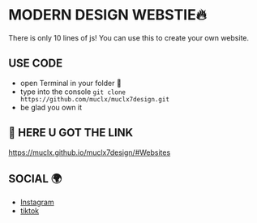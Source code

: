 # MODERN DESIGN WEBSTIE🔥
There is only 10 lines of js! You can use this to create your own website.

## USE CODE
- open Terminal in your folder 📁
- type into the console `git clone https://github.com/muclx/muclx7design.git`
- be glad you own it

## 🔗 HERE U GOT THE LINK
https://muclx.github.io/muclx7design/#Websites

## SOCIAL 🌍
- [Instagram](https://www.instagram.com/muclx7/)
- [tiktok](https://www.tiktok.com/@muclx8)
